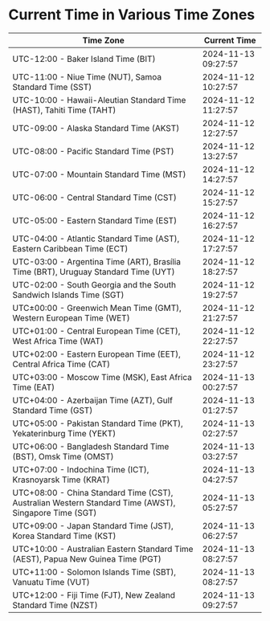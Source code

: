 # Current Time in Various Time Zones

| Time Zone | Current Time |
|-----------|--------------|
| UTC-12:00 - Baker Island Time (BIT) | 2024-11-13 09:27:57 |
| UTC-11:00 - Niue Time (NUT), Samoa Standard Time (SST) | 2024-11-12 10:27:57 |
| UTC-10:00 - Hawaii-Aleutian Standard Time (HAST), Tahiti Time (TAHT) | 2024-11-12 11:27:57 |
| UTC-09:00 - Alaska Standard Time (AKST) | 2024-11-12 12:27:57 |
| UTC-08:00 - Pacific Standard Time (PST) | 2024-11-12 13:27:57 |
| UTC-07:00 - Mountain Standard Time (MST) | 2024-11-12 14:27:57 |
| UTC-06:00 - Central Standard Time (CST) | 2024-11-12 15:27:57 |
| UTC-05:00 - Eastern Standard Time (EST) | 2024-11-12 16:27:57 |
| UTC-04:00 - Atlantic Standard Time (AST), Eastern Caribbean Time (ECT) | 2024-11-12 17:27:57 |
| UTC-03:00 - Argentina Time (ART), Brasília Time (BRT), Uruguay Standard Time (UYT) | 2024-11-12 18:27:57 |
| UTC-02:00 - South Georgia and the South Sandwich Islands Time (SGT) | 2024-11-12 19:27:57 |
| UTC±00:00 - Greenwich Mean Time (GMT), Western European Time (WET) | 2024-11-12 21:27:57 |
| UTC+01:00 - Central European Time (CET), West Africa Time (WAT) | 2024-11-12 22:27:57 |
| UTC+02:00 - Eastern European Time (EET), Central Africa Time (CAT) | 2024-11-12 23:27:57 |
| UTC+03:00 - Moscow Time (MSK), East Africa Time (EAT) | 2024-11-13 00:27:57 |
| UTC+04:00 - Azerbaijan Time (AZT), Gulf Standard Time (GST) | 2024-11-13 01:27:57 |
| UTC+05:00 - Pakistan Standard Time (PKT), Yekaterinburg Time (YEKT) | 2024-11-13 02:27:57 |
| UTC+06:00 - Bangladesh Standard Time (BST), Omsk Time (OMST) | 2024-11-13 03:27:57 |
| UTC+07:00 - Indochina Time (ICT), Krasnoyarsk Time (KRAT) | 2024-11-13 04:27:57 |
| UTC+08:00 - China Standard Time (CST), Australian Western Standard Time (AWST), Singapore Time (SGT) | 2024-11-13 05:27:57 |
| UTC+09:00 - Japan Standard Time (JST), Korea Standard Time (KST) | 2024-11-13 06:27:57 |
| UTC+10:00 - Australian Eastern Standard Time (AEST), Papua New Guinea Time (PGT) | 2024-11-13 08:27:57 |
| UTC+11:00 - Solomon Islands Time (SBT), Vanuatu Time (VUT) | 2024-11-13 08:27:57 |
| UTC+12:00 - Fiji Time (FJT), New Zealand Standard Time (NZST) | 2024-11-13 09:27:57 |
